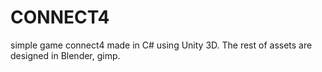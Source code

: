 # CONNECT4
simple game connect4 made in C# using Unity 3D.
The rest of assets are designed in Blender, gimp.
